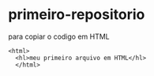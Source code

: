 # primeiro-repositorio

para copiar o codigo em HTML
```
<html>
  <hl>meu primeiro arquivo em HTML</hl>
  </html>
```
